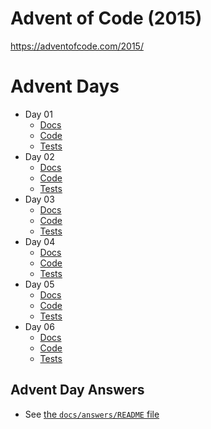 # Advent of Code (2015)

https://adventofcode.com/2015/

# Advent Days

- Day 01
  - [Docs](https://github.com/urda/advent-of-code/blob/master/years/2015/docs/day_01.md)
  - [Code](https://github.com/urda/advent-of-code/tree/master/years/2015/src/advent_days/day_01)
  - [Tests](https://github.com/urda/advent-of-code/blob/master/years/2015/tests/advent_days/test_day_01.py)
- Day 02
  - [Docs](https://github.com/urda/advent-of-code/blob/master/years/2015/docs/day_02.md)
  - [Code](https://github.com/urda/advent-of-code/tree/master/years/2015/src/advent_days/day_02)
  - [Tests](https://github.com/urda/advent-of-code/blob/master/years/2015/tests/advent_days/test_day_02.py)
- Day 03
  - [Docs](https://github.com/urda/advent-of-code/blob/master/years/2015/docs/day_03.md)
  - [Code](https://github.com/urda/advent-of-code/tree/master/years/2015/src/advent_days/day_03)
  - [Tests](https://github.com/urda/advent-of-code/blob/master/years/2015/tests/advent_days/test_day_03.py)
- Day 04
  - [Docs](https://github.com/urda/advent-of-code/blob/master/years/2015/docs/day_04.md)
  - [Code](https://github.com/urda/advent-of-code/tree/master/years/2015/src/advent_days/day_04)
  - [Tests](https://github.com/urda/advent-of-code/blob/master/years/2015/tests/advent_days/test_day_04.py)
- Day 05
  - [Docs](https://github.com/urda/advent-of-code/blob/master/years/2015/docs/day_05.md)
  - [Code](https://github.com/urda/advent-of-code/tree/master/years/2015/src/advent_days/day_05)
  - [Tests](https://github.com/urda/advent-of-code/blob/master/years/2015/tests/advent_days/test_day_05.py)
- Day 06
  - [Docs](https://github.com/urda/advent-of-code/blob/master/years/2015/docs/day_06.md)
  - [Code](https://github.com/urda/advent-of-code/tree/master/years/2015/src/advent_days/day_06)
  - [Tests](https://github.com/urda/advent-of-code/blob/master/years/2015/tests/advent_days/test_day_06.py)

## Advent Day Answers

- See [the `docs/answers/README` file](https://github.com/urda/advent-of-code/blob/master/years/2015/docs/answers/README.md)
